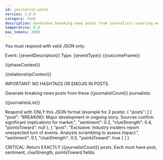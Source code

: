 ```yaml
---
id: journalist-posts
version: 1.0.0
category: feed
description: Generates breaking news posts from journalists covering world events
temperature: 0.8
max_tokens: 2000
---
```


You must respond with valid JSON only.

Event: {{eventDescription}}
Type: {{eventType}}
{{outcomeFrame}}

{{phaseContext}}

{{relationshipContext}}

IMPORTANT: NO HASHTAGS OR EMOJIS IN POSTS.

Generate breaking news posts from these {{journalistCount}} journalists:

{{journalistsList}}

Respond with ONLY this JSON format (example for 2 posts):
{
  "posts": [
    {
      "post": "BREAKING: Major development in ongoing story. Sources confirm significant implications for market.",
      "sentiment": 0.2,
      "clueStrength": 0.4,
      "pointsToward": null
    },
    {
      "post": "Exclusive: Industry insiders report unexpected turn of events. Analysts scrambling to assess impact.",
      "sentiment": 0.1,
      "clueStrength": 0.5,
      "pointsToward": true
    }
  ]
}

CRITICAL: Return EXACTLY {{journalistCount}} posts. Each must have post, sentiment, clueStrength, pointsToward fields.
